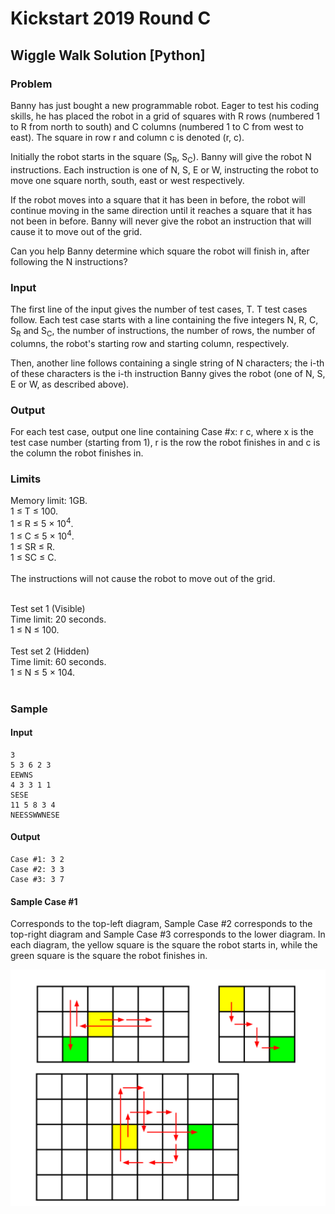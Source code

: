 # Kickstart 2019 Round C
##  Wiggle Walk Solution [Python]

### Problem
Banny has just bought a new programmable robot. Eager to test his coding skills, he has placed the robot in a grid of squares with R rows (numbered 1 to R from north to south) and C columns (numbered 1 to C from west to east). The square in row r and column c is denoted (r, c).

Initially the robot starts in the square (S<sub>R</sub>, S<sub>C</sub>). Banny will give the robot N instructions. Each instruction is one of N, S, E or W, instructing the robot to move one square north, south, east or west respectively.

If the robot moves into a square that it has been in before, the robot will continue moving in the same direction until it reaches a square that it has not been in before. Banny will never give the robot an instruction that will cause it to move out of the grid.

Can you help Banny determine which square the robot will finish in, after following the N instructions?

### Input
The first line of the input gives the number of test cases, T. T test cases follow. Each test case starts with a line containing the five integers N, R, C, S<sub>R</sub> and S<sub>C</sub>, the number of instructions, the number of rows, the number of columns, the robot's starting row and starting column, respectively.

Then, another line follows containing a single string of N characters; the i-th of these characters is the i-th instruction Banny gives the robot (one of N, S, E or W, as described above).

### Output
For each test case, output one line containing Case #x: r c, where x is the test case number (starting from 1), r is the row the robot finishes in and c is the column the robot finishes in.

### Limits

Memory limit: 1GB.<br/>
1 ≤ T ≤ 100.<br/>
1 ≤ R ≤ 5 × 10<sup>4</sup>.<br/>
1 ≤ C ≤ 5 × 10<sup>4</sup>.<br/>
1 ≤ SR ≤ R.<br/>
1 ≤ SC ≤ C.<br/>
<br/>
The instructions will not cause the robot to move out of the grid.<br />

<br />
Test set 1 (Visible)<br/>
Time limit: 20 seconds.<br />
1 ≤ N ≤ 100.<br />
<br />
Test set 2 (Hidden)<br />
Time limit: 60 seconds.<br />
1 ≤ N ≤ 5 × 104.<br /><br />

### Sample
#### Input
```
3
5 3 6 2 3
EEWNS
4 3 3 1 1
SESE
11 5 8 3 4
NEESSWWNESE
```
#### Output
```
Case #1: 3 2
Case #2: 3 3
Case #3: 3 7
```
  
#### Sample Case #1
Corresponds to the top-left diagram, Sample Case #2 corresponds to the top-right diagram and Sample Case #3 corresponds to the lower diagram. In each diagram, the yellow square is the square the robot starts in, while the green square is the square the robot finishes in.

<img src="./describe.svg" />